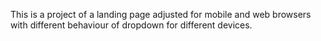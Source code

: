 This is a project of a landing page adjusted for mobile and web browsers with different behaviour of dropdown for different devices.
